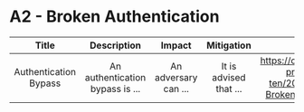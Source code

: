# A2 - Broken Authentication

| Title | Description | Impact | Mitigation | OWASP | CWE |
|:-:|:-:|:-:|:-:|:-:|:-:|
| Authentication Bypass | An authentication bypass is ... | An adversary can ... | It is advised that ... | https://owasp.org/www-project-top-ten/2017/A2_2017-Broken_Authentication | https://cwe.mitre.org/data/definitions/288.html |
